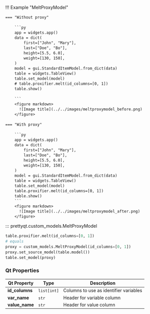 
!!! Example "MeltProxyModel"

    === "Without proxy"

        ```py
        app = widgets.app()
        data = dict(
            first=["John", "Mary"],
            last=["Doe", "Bo"],
            height=[5.5, 6.0],
            weight=[130, 150],
        )
        model = gui.StandardItemModel.from_dict(data)
        table = widgets.TableView()
        table.set_model(model)
        # table.proxifier.melt(id_columns=[0, 1])
        table.show()

        ```
        <figure markdown>
          ![Image title](../../images/meltproxymodel_before.png)
        </figure>

    === "With proxy"

        ```py
        app = widgets.app()
        data = dict(
            first=["John", "Mary"],
            last=["Doe", "Bo"],
            height=[5.5, 6.0],
            weight=[130, 150],
        )
        model = gui.StandardItemModel.from_dict(data)
        table = widgets.TableView()
        table.set_model(model)
        table.proxifier.melt(id_columns=[0, 1])
        table.show()
        ```
        <figure markdown>
          ![Image title](../../images/meltproxymodel_after.png)
        </figure>

::: prettyqt.custom_models.MeltProxyModel


```py
table.proxifier.melt(id_columns=[0, 1])
# equals
proxy = custom_models.MeltProxyModel(id_columns=[0, 1])
proxy.set_source_model(table.model())
table.set_model(proxy)
```

### Qt Properties

| Qt Property     | Type        | Description                             |
| ----------------|-------------| --------------------------------------- |
| **id_columns**  | `list[int]` | Columns to use as identifier variables  |
| **var_name**    | `str`       | Header for variable column              |
| **value_name**  | `str`       | Header for value column                 |
